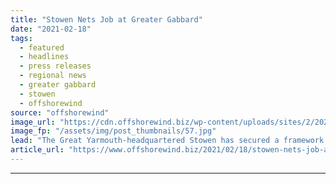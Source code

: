 ```yaml
---
title: "Stowen Nets Job at Greater Gabbard"
date: "2021-02-18"
tags: 
  - featured
  - headlines
  - press releases
  - regional news
  - greater gabbard
  - stowen
  - offshorewind
source: "offshorewind"
image_url: "https://cdn.offshorewind.biz/wp-content/uploads/sites/2/2021/02/18134003/Stowen-Nets-Job-at-Greater-Gabbard.jpg"
image_fp: "/assets/img/post_thumbnails/57.jpg"
lead: "The Great Yarmouth-headquartered Stowen has secured a framework agreement to complete grout connection works"
article_url: "https://www.offshorewind.biz/2021/02/18/stowen-nets-job-at-greater-gabbard/"
---
```


---
